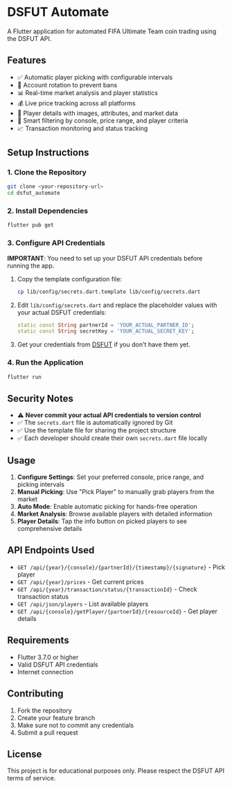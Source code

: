 # DSFUT Automate

A Flutter application for automated FIFA Ultimate Team coin trading using the DSFUT API.

## Features

- ✅ Automatic player picking with configurable intervals
- 🔄 Account rotation to prevent bans
- 📊 Real-time market analysis and player statistics
- 💰 Live price tracking across all platforms
- 📱 Player details with images, attributes, and market data
- 🎯 Smart filtering by console, price range, and player criteria
- 📈 Transaction monitoring and status tracking

## Setup Instructions

### 1. Clone the Repository
```bash
git clone <your-repository-url>
cd dsfut_automate
```

### 2. Install Dependencies
```bash
flutter pub get
```

### 3. Configure API Credentials

**IMPORTANT**: You need to set up your DSFUT API credentials before running the app.

1. Copy the template configuration file:
   ```bash
   cp lib/config/secrets.dart.template lib/config/secrets.dart
   ```

2. Edit `lib/config/secrets.dart` and replace the placeholder values with your actual DSFUT credentials:
   ```dart
   static const String partnerId = 'YOUR_ACTUAL_PARTNER_ID';
   static const String secretKey = 'YOUR_ACTUAL_SECRET_KEY';
   ```

3. Get your credentials from [DSFUT](https://dsfut.net/) if you don't have them yet.

### 4. Run the Application
```bash
flutter run
```

## Security Notes

- ⚠️ **Never commit your actual API credentials to version control**
- ✅ The `secrets.dart` file is automatically ignored by Git
- ✅ Use the template file for sharing the project structure
- ✅ Each developer should create their own `secrets.dart` file locally

## Usage

1. **Configure Settings**: Set your preferred console, price range, and picking intervals
2. **Manual Picking**: Use "Pick Player" to manually grab players from the market
3. **Auto Mode**: Enable automatic picking for hands-free operation
4. **Market Analysis**: Browse available players with detailed information
5. **Player Details**: Tap the info button on picked players to see comprehensive details

## API Endpoints Used

- `GET /api/{year}/{console}/{partnerId}/{timestamp}/{signature}` - Pick player
- `GET /api/{year}/prices` - Get current prices
- `GET /api/{year}/transaction/status/{transactionId}` - Check transaction status
- `GET /api/json/players` - List available players
- `GET /api/{console}/getPlayer/{partnerId}/{resourceId}` - Get player details

## Requirements

- Flutter 3.7.0 or higher
- Valid DSFUT API credentials
- Internet connection

## Contributing

1. Fork the repository
2. Create your feature branch
3. Make sure not to commit any credentials
4. Submit a pull request

## License

This project is for educational purposes only. Please respect the DSFUT API terms of service.
